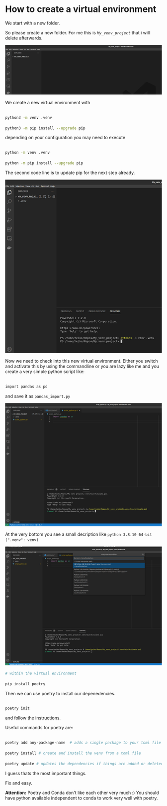 # How to create a virtual environment

We start with a new folder.

So please create a new folder. For me this is *`My_venv_project`* that i will delete afterwards.

![empty_project](./empty_project.jpg)


We create a new virtual environment with 
```bash 

python3 -m venv .venv

python3 -m pip install --upgrade pip
```

depending on your configuration you may need to execute

```bash

python -m venv .venv

python -m pip install --upgrade pip
```

The second code line is to update pip for the next step already.

![venv_folder](./venv_folder.jpg)


Now we need to check into this new virtual environment. Either you switch and activate this by using the commandline or you are lazy like me and you create a very simple python script like:

```bash

import pandas as pd
```
and save it as `pandas_import.py`

![activate_venv](./activate_venv.jpg)

At the very bottom you see a small decription like `python 3.8.10 64-bit (".venv": venv) `

![switch_venv](./switch_venv.jpg)


```bash
# within the virtual environment

pip install poetry

```

Then we can use poetry to install our depenedencies. 

```bash

poetry init

```

and follow the instructions.


Useful commands for poetry are:

```bash

poetry add any-package-name  # adds a single package to your toml file

poetry install # create and install the venv from a toml file

poetry update # updates the dependencies if things are added or deleted

```

I guess thats the most important things.

Fix and easy.


**Attention:** 
Poetry and Conda don't like each other very much :) 
You should have python available independent to conda to work very well with poetry.

